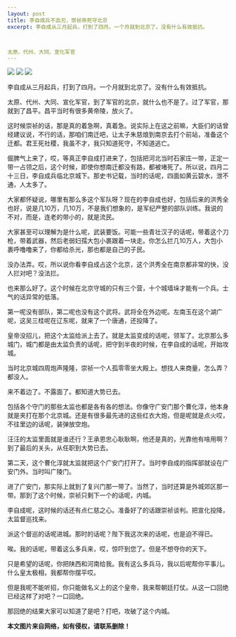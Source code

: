 ```yaml
---
layout: post
title: 李自成兵不血刃，崇祯帝死守北京
excerpt: 李自成从三月起兵，打到了四月。一个月就到北京了。没有什么有效抵抗。

太原、代州、大同、宣化军官
---
```



![](http://i0.hdslb.com/bfs/archive/9c2ff09d89d23dd97f7540494a6a513ca4cae470.jpg)
![](http://i0.hdslb.com/bfs/archive/9c2ff09d89d23dd97f7540494a6a513ca4cae470.jpg)
![](http://i0.hdslb.com/bfs/archive/9c2ff09d89d23dd97f7540494a6a513ca4cae470.jpg)

李自成从三月起兵，打到了四月。一个月就到北京了。没有什么有效抵抗。

太原、代州、大同、宣化军官，到了军官的北京，就什么也不是了。过了军官，那就到了昌平。昌平当时有很多黄帝陵，放火了。

这时候崇祯的话，那是真的着急啊，真着急。说实际上在这之前嘛，大臣们的话曾经建议说，不行的话，那咱们南迁吧，让太子朱慈烺到南京去打个前站，准备这个迁都。君王死社稷，我虽不才，我只知道死守，不知道逃亡。

倔脾气上来了，哎，等真正李自成打进来了，包括把河北当时石家庄一带，正定一带一占领之后，这个时候，即使你想南迁都没有路，都被堵死了。所以说，四月二十三日，李自成兵临北京城下。那史书记载，当时的话呢，四面如黄云碧水，泄不通，人太多了。

大家都怀疑说，哪里有那么多这个军队呀？现在的李自成也好，包括后来的洪秀全也好，说是几10万，几10万，不是我们想象的，是军纪严整的部队训练。我说的不对，而是，连老的带小的，就是流民。

大家甚至可以理解为是什么呢，武装要饭。可能一些青壮汉子的话呢，带着这个刀枪，带着武器，然后老弱妇孺大包小裹跟着一块走。你怎么拦几10万人，大包小裹呼噜噜来了，你都给杀光，那也都是自己的子民。

没办法弄。哎，所以说你看李自成占这个北京，这个洪秀全在南京都非常的快，没人拦对吧？没法拦。

也来那么好了。这个时候在北京守城的只有三个营，十个城墙垛才能有一个兵。士气的话异常的低落。

第一呢没有部队，第二呢也没有这个武将。武将全在外边呢。左南玉在这个湖广呢，这吴三桂呢在辽东呢，就来了一个唐通，还投降了。

皇帝没招儿，把这个太监给派上去了。就是太监变成的话呢，领军了。北京那么多城门，城门都是由太监负责的话呢，把守到半夜的时候，在李自成的话呢，开始攻城。

当时北京城四周炮声隆隆，崇祯一个人孤零零坐大殿上。想找人来商量，怎么弄？都没人。

来不着边了。不露面了。都知道大势已去。

包括各个守门的那些太监也都是各有各的想法。你像守广安门那个曹化淳，他本身就是夹打在那个北京城。还是有很多最先进的这些红衣大炮，但是呢就是点火哎，不往里边的话呢，装弹放空炮。

汪汪的太监里面就是谁还行？王承恩忠心耿耿啊，他还是真的，光靠他有啥用啊？到了最后的关头，从任职到大势已去。

第二天，这个曹化淳就太监就把这个广安门打开了。当时李自成的指挥部就设在广安门外。当时叫广陵门。

进了广安门，那实际上就到了复兴门那一带了。当然了，当时还算是外城郊区那一带。那到了这个时候，崇祯只剩下一个的话呢，内城。

李自成呢，这时候的话还有点仁慈之心。准备好了的话跟崇祯谈判。把宣化投降，太监督巡找来。

派这个督巡的话呢进城。那时的话呢？陛下我这次来的话呢，也是迫不得已。

唉。我的话呢，带着这么多兵来，哎，惊吓到您了。但是不想夺你的天下。

只是希望的话呢，你把陕西和河南给我。我有这么多兵马，我以后呢帮你平事儿。什么皇太极相，我都帮你摆平哎。

但是我呢不能听招，你只能做名义上的这个皇帝，我来帮朝廷打仗。从这一口回绝已经这样了对吧？一口回绝。

那回绝的结果大家可以知道了是吧？打吧，攻破了这个内城。


**本文图片来自网络，如有侵权，请联系删除！**
